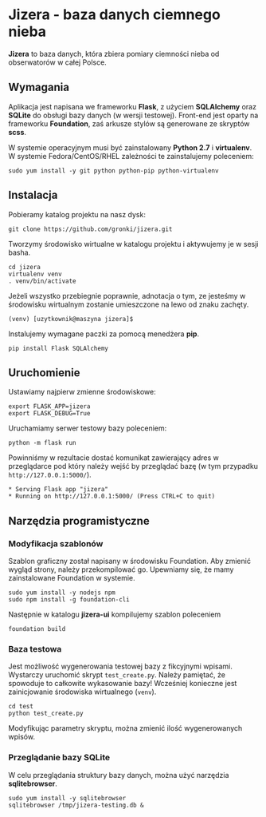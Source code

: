 # Jizera - baza danych ciemnego nieba

**Jizera** to baza danych, która zbiera pomiary ciemności nieba
od obserwatorów w całej Polsce.

## Wymagania

Aplikacja jest napisana we frameworku **Flask**, z użyciem **SQLAlchemy** oraz **SQLite** do obsługi bazy danych (w wersji testowej). Front-end jest oparty na frameworku **Foundation**, zaś arkusze stylów są generowane ze skryptów **scss**.

W systemie operacyjnym
musi być zainstalowany **Python 2.7** i **virtualenv**. W systemie Fedora/CentOS/RHEL zależności te zainstalujemy poleceniem:
```
sudo yum install -y git python python-pip python-virtualenv
```

## Instalacja

Pobieramy katalog projektu na nasz dysk:

```
git clone https://github.com/gronki/jizera.git
```

Tworzymy środowisko wirtualne w katalogu projektu i aktywujemy je
w sesji basha.
```
cd jizera
virtualenv venv
. venv/bin/activate
```
Jeżeli wszystko przebiegnie poprawnie, adnotacja o tym, ze jesteśmy w środowisku wirtualnym zostanie umieszczone na lewo od znaku zachęty.
```
(venv) [uzytkownik@maszyna jizera]$
```
Instalujemy wymagane paczki za pomocą menedżera **pip**.
```
pip install Flask SQLAlchemy
```
## Uruchomienie
Ustawiamy najpierw zmienne środowiskowe:
```
export FLASK_APP=jizera
export FLASK_DEBUG=True
```
Uruchamiamy serwer testowy bazy poleceniem:
```
python -m flask run
```
Powinniśmy w rezultacie dostać komunikat zawierający adres w przeglądarce pod który należy wejść by przeglądać bazę (w tym przypadku ``http://127.0.0.1:5000/``).
```
* Serving Flask app "jizera"
* Running on http://127.0.0.1:5000/ (Press CTRL+C to quit)
```

## Narzędzia programistyczne

### Modyfikacja szablonów

Szablon graficzny został napisany w środowisku Foundation. Aby zmienić wygląd strony,
należy przekompilować go. Upewniamy się, że mamy zainstalowane Foundation w systemie.
```
sudo yum install -y nodejs npm
sudo npm install -g foundation-cli
```
Następnie w katalogu **jizera-ui** kompilujemy szablon poleceniem
```
foundation build
```

###  Baza testowa

Jest możliwość wygenerowania testowej bazy z fikcyjnymi wpisami. Wystarczy uruchomić
skrypt ``test_create.py``. Należy pamiętać, że spowoduje to całkowite wykasowanie bazy!
Wcześniej konieczne jest zainicjowanie środowiska wirtualnego (``venv``).
```
cd test
python test_create.py
```
Modyfikując parametry skryptu, można zmienić ilość wygenerowanych wpisów.

### Przeglądanie bazy SQLite

W celu przeglądania struktury bazy danych, można użyć narzędzia **sqlitebrowser**.
```
sudo yum install -y sqlitebrowser
sqlitebrowser /tmp/jizera-testing.db &
```
